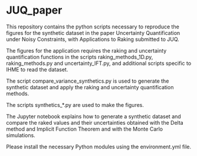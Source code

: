 # JUQ_paper

This repository contains the python scripts necessary to reproduce the figures for the synthetic dataset in the paper Uncertainty Quantification under Noisy Constraints, with Applications to Raking submitted to JUQ.

The figures for the application requires the raking and uncertainty quantification functions in the scripts raking_methods_1D.py, raking_methods.py and uncertainty_IFT.py, and additional scripts specific to IHME to read the dataset.

The script compare_variance_synthetics.py is used to generate the synthetic dataset and apply the raking and uncertainty quantification methods.

The scripts synthetics_*.py are used to make the figures.

The Jupyter notebook explains how to generate a synthetic dataset and compare the raked values and their uncertainties obtained with the Delta method and Implicit Function Theorem and with the Monte Carlo simulations.

Please install the necessary Python modules using the environment.yml file.
